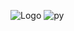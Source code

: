 ![Logo](https://capsule-render.vercel.app/api?type=venom&height=200&color=gradient&text=JS%20LAB&section=header&reversal=false&textBg=false&fontColor=FFBB00&fontSize=100&fontAlign=50&animation=fadeIn&descAlign=50&descAlignY=50)
![py](https://img.shields.io/badge/Python-3776AB?style=for-the-badge&logo=python&logoColor=white)

<!--
**JsuccessJ/JsuccessJ** is a ✨ _special_ ✨ repository because its `README.md` (this file) appears on your GitHub profile.


- 🔭 I’m currently working on ...
- 🌱 I’m currently learning ...
- 👯 I’m looking to collaborate on ...
- 🤔 I’m looking for help with ...
- 💬 Ask me about ...
- 📫 How to reach me: ...
- 😄 Pronouns: ...
- ⚡ Fun fact: ...
-->
